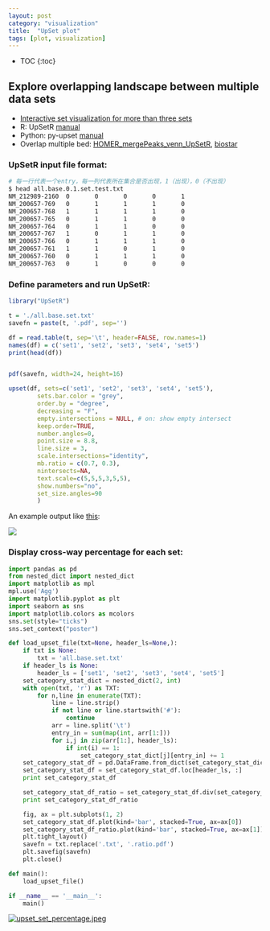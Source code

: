```yaml
---
layout: post
category: "visualization"
title:  "UpSet plot"
tags: [plot, visualization]
---
```


- TOC
{:toc}

##  Explore overlapping landscape between multiple data sets

* [Interactive set visualization for more than three sets](http://caleydo.org/tools/upset/)
* R: UpSetR [manual](https://www.rdocumentation.org/packages/UpSetR/versions/1.3.3/topics/upset)
* Python: py-upset [manual](https://github.com/ImSoErgodic/py-upset)
* Overlap multiple bed: [HOMER\_mergePeaks\_venn\_UpSetR](https://github.com/stevekm/Bioinformatics/tree/91710b8b597af385ec3af381c953ca4a271e4e5e/HOMER_mergePeaks_pipeline/HOMER_mergePeaks_venn_UpSetR), [biostar](https://www.biostars.org/p/192217/)

### UpSetR input file format:

```bash
# 每一行代表一个entry，每一列代表所在集合是否出现，1（出现），0（不出现）
$ head all.base.0.1.set.test.txt
NM_212989-2160  0       0       0       0       1
NM_200657-769   0       1       1       1       0
NM_200657-768   1       1       1       1       0
NM_200657-765   0       1       1       0       0
NM_200657-764   0       1       1       0       0
NM_200657-767   1       0       1       1       0
NM_200657-766   0       1       1       1       0
NM_200657-761   1       1       0       1       0
NM_200657-760   0       1       1       1       0
NM_200657-763   0       1       0       0       0
```

### Define parameters and run UpSetR: 

```R
library("UpSetR")

t = './all.base.set.txt'
savefn = paste(t, '.pdf', sep='')

df = read.table(t, sep='\t', header=FALSE, row.names=1)
names(df) = c('set1', 'set2', 'set3', 'set4', 'set5')
print(head(df))


pdf(savefn, width=24, height=16)

upset(df, sets=c('set1', 'set2', 'set3', 'set4', 'set5'), 
		sets.bar.color = "grey", 
		order.by = "degree",
		decreasing = "F",  
		empty.intersections = NULL, # on: show empty intersect
		keep.order=TRUE, 
		number.angles=0, 
		point.size = 8.8, 
		line.size = 3, 
		scale.intersections="identity", 
		mb.ratio = c(0.7, 0.3), 
		nintersects=NA, 
		text.scale=c(5,5,5,3,5,5),
		show.numbers="no",
		set_size.angles=90
		)
```

An example output like [this](https://guangchuangyu.github.io/2015/07/upsetplot-in-chipseeker/):

![](http://guangchuangyu.github.io/blog_images/Bioconductor/ChIPseeker/upset.png)

### Display cross-way percentage for each set:

```python
import pandas as pd
from nested_dict import nested_dict
import matplotlib as mpl
mpl.use('Agg')
import matplotlib.pyplot as plt
import seaborn as sns
import matplotlib.colors as mcolors
sns.set(style="ticks")
sns.set_context("poster")

def load_upset_file(txt=None, header_ls=None,):
	if txt is None:
		txt = 'all.base.set.txt'
	if header_ls is None:
		header_ls = ['set1', 'set2', 'set3', 'set4', 'set5']
	set_category_stat_dict = nested_dict(2, int)
	with open(txt, 'r') as TXT:
		for n,line in enumerate(TXT):
			line = line.strip()
			if not line or line.startswith('#'):
				continue
			arr = line.split('\t')
			entry_in = sum(map(int, arr[1:]))
			for i,j in zip(arr[1:], header_ls):
				if int(i) == 1:
					set_category_stat_dict[j][entry_in] += 1
	set_category_stat_df = pd.DataFrame.from_dict(set_category_stat_dict, orient='index')
	set_category_stat_df = set_category_stat_df.loc[header_ls, :]
	print set_category_stat_df

	set_category_stat_df_ratio = set_category_stat_df.div(set_category_stat_df.sum(axis=1), axis=0)
	print set_category_stat_df_ratio

	fig, ax = plt.subplots(1, 2)
	set_category_stat_df.plot(kind='bar', stacked=True, ax=ax[0])
	set_category_stat_df_ratio.plot(kind='bar', stacked=True, ax=ax[1])
	plt.tight_layout()
	savefn = txt.replace('.txt', '.ratio.pdf')
	plt.savefig(savefn)
	plt.close()

def main():
	load_upset_file()

if __name__ == '__main__':
	main()
```

[![upset_set_percentage.jpeg](https://i.loli.net/2018/09/14/5b9b3200e6e29.jpeg)](https://i.loli.net/2018/09/14/5b9b3200e6e29.jpeg)

